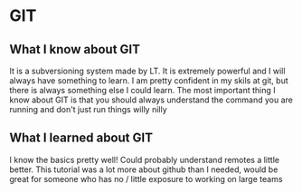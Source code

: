 # GIT

## What I know about GIT
It is a subversioning system made by LT. It is extremely powerful and I will
always have something to learn. I am pretty confident in my skils at git, but
there is always something else I could learn. The most important thing I know
about GIT is that you should always understand the command you are running and
don't just run things willy nilly

## What I learned about GIT
I know the basics pretty well! Could probably understand remotes a little better.
This tutorial was a lot more about github than I needed, would be great for someone
who has no / little exposure to working on large teams
